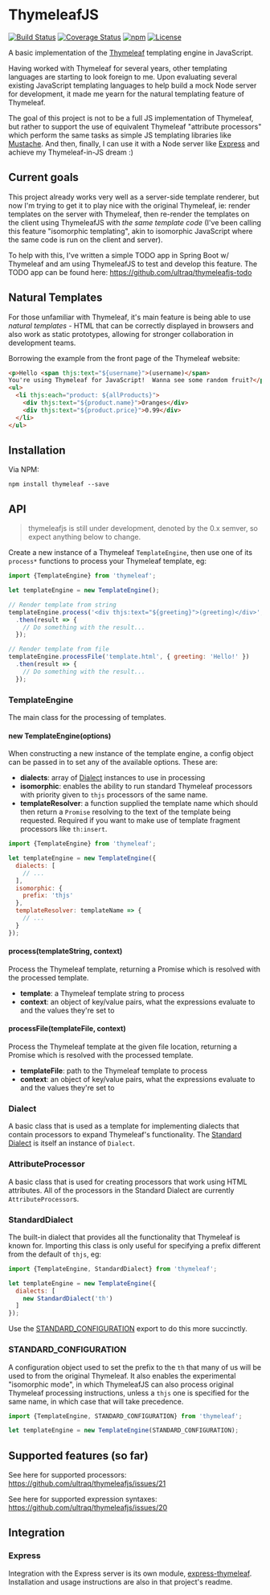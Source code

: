 
ThymeleafJS
===========

[![Build Status](https://travis-ci.org/ultraq/thymeleafjs.svg?branch=master)](https://travis-ci.org/ultraq/thymeleafjs)
[![Coverage Status](https://coveralls.io/repos/github/ultraq/thymeleafjs/badge.svg?branch=master)](https://coveralls.io/github/ultraq/thymeleafjs?branch=master)
[![npm](https://img.shields.io/npm/v/thymeleaf.svg?maxAge=3600)](https://www.npmjs.com/package/thymeleaf)
[![License](https://img.shields.io/github/license/ultraq/thymeleafjs.svg?maxAge=2592000)](https://github.com/ultraq/thymeleafjs/blob/master/LICENSE.txt)

A basic implementation of the [Thymeleaf](http://thymeleaf.org/) templating
engine in JavaScript.

Having worked with Thymeleaf for several years, other templating languages are
starting to look foreign to me.  Upon evaluating several existing JavaScript
templating languages to help build a mock Node server for development, it made
me yearn for the natural templating feature of Thymeleaf.

The goal of this project is not to be a full JS implementation of Thymeleaf, but
rather to support the use of equivalent Thymeleaf "attribute processors" which
perform the same tasks as simple JS templating libraries like [Mustache](https://github.com/janl/mustache.js/).
And then, finally, I can use it with a Node server like [Express](http://expressjs.com/)
and achieve my Thymeleaf-in-JS dream :)


Current goals
-------------

This project already works very well as a server-side template renderer, but now
I'm trying to get it to play nice with the original Thymeleaf, ie: render
templates on the server with Thymeleaf, then re-render the templates on the
client using ThymeleafJS with *the same template code* (I've been calling this
feature "isomorphic templating", akin to isomorphic JavaScript where the same
code is run on the client and server).

To help with this, I've written a simple TODO app in Spring Boot w/ Thymeleaf
and am using ThymeleafJS to test and develop this feature.  The TODO app can be
found here: https://github.com/ultraq/thymeleafjs-todo


Natural Templates
-----------------

For those unfamiliar with Thymeleaf, it's main feature is being able to use
*natural templates* - HTML that can be correctly displayed in browsers and also
work as static prototypes, allowing for stronger collaboration in development
teams.

Borrowing the example from the front page of the Thymeleaf website:

```html
<p>Hello <span thjs:text="${username}">(username)</span>
You're using Thymeleaf for JavaScript!  Wanna see some random fruit?</p>
<ul>
  <li thjs:each="product: ${allProducts}">
    <div thjs:text="${product.name}">Oranges</div>
    <div thjs:text="${product.price}">0.99</div>
  </li>
</ul>
```


Installation
------------

Via NPM:

```
npm install thymeleaf --save
```


API
---

> thymeleafjs is still under development, denoted by the 0.x semver, so expect
> anything below to change.

Create a new instance of a Thymeleaf `TemplateEngine`, then use one of its
`process*` functions to process your Thymeleaf template, eg:

```javascript
import {TemplateEngine} from 'thymeleaf';

let templateEngine = new TemplateEngine();

// Render template from string
templateEngine.process('<div thjs:text="${greeting}">(greeting)</div>', { greeting: 'Hello!' })
  .then(result => {
    // Do something with the result...
  });

// Render template from file
templateEngine.processFile('template.html', { greeting: 'Hello!' })
  .then(result => {
    // Do something with the result...
  });
```

### TemplateEngine

The main class for the processing of templates.

#### new TemplateEngine(options)

When constructing a new instance of the template engine, a config object can be
passed in to set any of the available options.  These are:

 - **dialects**: array of [Dialect](#dialect) instances to use in processing
 - **isomorphic**: enables the ability to run standard Thymeleaf processors with
   priority given to `thjs` processors of the same name.
 - **templateResolver**: a function supplied the template name which should then
   return a `Promise` resolving to the text of the template being requested.
   Required if you want to make use of template fragment processors like
   `th:insert`.

```javascript
import {TemplateEngine} from 'thymeleaf';

let templateEngine = new TemplateEngine({
  dialects: [
    // ...
  ],
  isomorphic: {
  	prefix: 'thjs'
  },
  templateResolver: templateName => {
  	// ...
  }
});
```

#### process(templateString, context)

Process the Thymeleaf template, returning a Promise which is resolved with the
processed template.

 - **template**: a Thymeleaf template string to process
 - **context**: an object of key/value pairs, what the expressions evaluate to
   and the values they're set to

#### processFile(templateFile, context)

Process the Thymeleaf template at the given file location, returning a Promise
which is resolved with the processed template.

 - **templateFile**: path to the Thymeleaf template to process
 - **context**: an object of key/value pairs, what the expressions evaluate to
   and the values they're set to


### Dialect

A basic class that is used as a template for implementing dialects that contain
processors to expand Thymeleaf's functionality.  The [Standard Dialect](#standarddialect)
is itself an instance of `Dialect`.


### AttributeProcessor

A basic class that is used for creating processors that work using HTML
attributes.  All of the processors in the Standard Dialect are currently
`AttributeProcessor`s.


### StandardDialect

The built-in dialect that provides all the functionality that Thymeleaf is known
for.  Importing this class is only useful for specifying a prefix different from
the default of `thjs`, eg:

```javascript
import {TemplateEngine, StandardDialect} from 'thymeleaf';

let templateEngine = new TemplateEngine({
  dialects: [
    new StandardDialect('th')
  ]
});
```

Use the [STANDARD_CONFIGURATION](#standard_configuration) export to do this more
succinctly.


### STANDARD_CONFIGURATION

A configuration object used to set the prefix to the `th` that many of us will
be used to from the original Thymeleaf.  It also enables the experimental
"isomorphic mode", in which ThymeleafJS can also process original Thymeleaf
processing instructions, unless a `thjs` one is specified for the same name, in
which case that will take precedence.

```javascript
import {TemplateEngine, STANDARD_CONFIGURATION} from 'thymeleaf';

let templateEngine = new TemplateEngine(STANDARD_CONFIGURATION);
```


Supported features (so far)
---------------------------

See here for supported processors: https://github.com/ultraq/thymeleafjs/issues/21

See here for supported expression syntaxes: https://github.com/ultraq/thymeleafjs/issues/20


Integration
-----------

### Express

Integration with the Express server is its own module,
[express-thymeleaf](https://github.com/ultraq/express-thymeleaf).  Installation
and usage instructions are also in that project's readme.
